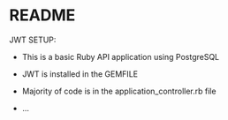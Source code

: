 # README

JWT SETUP:

* This is a basic Ruby API application using PostgreSQL
* JWT is installed in the GEMFILE
* Majority of code is in the application_controller.rb file

* ...
